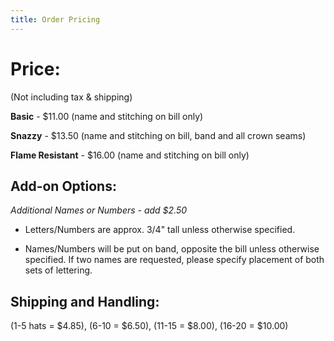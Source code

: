 ```yaml
---
title: Order Pricing
---
```


# Price:
(Not including tax & shipping)

**Basic** - $11.00 (name and stitching on bill only)

**Snazzy** - $13.50 (name and stitching on bill, band and all crown seams)

**Flame Resistant** - $16.00 (name and stitching on bill only)

## Add-on Options:

*Additional Names or Numbers - add $2.50*

* Letters/Numbers are approx. 3/4" tall unless otherwise specified.

* Names/Numbers will be put on band, opposite the bill unless otherwise specified.
If two names are requested, please specify placement of both sets of lettering.

## Shipping and Handling:

(1-5 hats = $4.85), (6-10 = $6.50), (11-15 = $8.00), (16-20 = $10.00)

